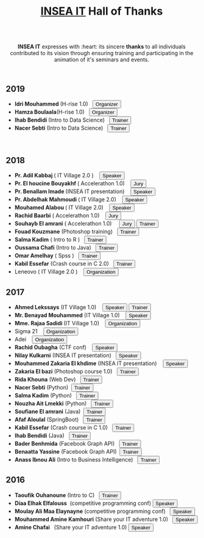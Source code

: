 

  <!-- Bootstrap core CSS -->
  <link href="vendor/bootstrap/css/bootstrap.min.css" rel="stylesheet">

  <!-- Custom fonts for this template -->
  <link href="vendor/fontawesome-free/css/all.min.css" rel="stylesheet">
  <link href="vendor/simple-line-icons/css/simple-line-icons.css" rel="stylesheet" type="text/css">
  <link href="https://fonts.googleapis.com/css?family=Lato:300,400,700,300italic,400italic,700italic" rel="stylesheet" type="text/css">
  <link rel="stylesheet" href="https://www.w3schools.com/w3css/4/w3.css">


  <!-- Custom styles for this template -->
  <link href="css/landing-page.min.css" rel="stylesheet">
  <link href="css/footer.css" rel="stylesheet">

</head>

<body>

  <!-- Navigation -->

  <!-- Masthead -->
  <header class="masthead text-white text-center">
    <div class="overlay"></div>
    <div class="container">
      <div class="row">
        <div class="col-xl-9 mx-auto">
          <h1 class="w3-xxlarge w3-text-white"> <a href="https://inseait.com"><span class="w3-padding w3-blue "><b>INSEA IT</b></span></a> <span class="w3-hide-small w3-text-light-grey">Hall of Thanks</span></h1>
          <br>
          <br>
          <p> <b>INSEA IT</b> expresses with :heart: <i class="fas fa-heart"></i> its sincere <b>thanks</b> to all individuals contributed to its vision through ensuring training
              and participating in the animation of it's seminars and events. </p>
        </div>
      </div>
    </div>
  </header>

  <!-- Icons Grid -->

  <section class="features-icons bg-light text-center">
    <div class="container">
        <div class="row">
            <!-- card one starts here-->
            <div class="col-sm-6">
              <h2>2019</h2>
                <ul class="list-group list-group-flush">
                  <li class="list-group-item"><b>Idri Mouhammed </b>(H-rise 1.0) &nbsp; <button type="button" class="btn btn-primary float-sm-right">Organizer</button></li> 
                  <li class="list-group-item"><b>Hamza Boulaala</b>(H-rise 1.0) &nbsp; <button type="button" class="btn btn-primary float-sm-right">Organizer</button></li> 
                    <li class="list-group-item"><b>Ihab Bendidi </b>(Intro to Data Science) &nbsp; <button type="button" class="btn btn-primary float-sm-right">Trainer</button></li> 
                    <li class="list-group-item"><b>Nacer Sebti</b> (Intro to Data Science) &nbsp;  <button type="button" class="btn btn-primary float-sm-right">Trainer </button></li>
                  </ul>
                  <br>
              <h2>2018</h2>
                <ul class="list-group list-group-flush">
                      <li class="list-group-item"> <b>Pr. Adil Kabbaj </b> ( IT Village 2.0 ) &nbsp;&nbsp;&nbsp;<button type="button" class="btn btn-success float-sm-right">Speaker</button> </li>
                      <li class="list-group-item"><b>Pr. El houcine Bouyakhf </b> ( Accelerathon 1.0) &nbsp;&nbsp;&nbsp;<button type="button" class="btn btn-info float-sm-right">Jury</button></li>
                      <li class="list-group-item"><b>Pr. Benallam Imade </b> (INSEA IT presentation) &nbsp;&nbsp;&nbsp;<button type="button" class="btn btn-success float-sm-right">Speaker</button> </li>
                      <li class="list-group-item"><b>Pr. Abdelhak Mahmoudi </b> ( IT Village 2.0) &nbsp;&nbsp;&nbsp;<button type="button" class="btn btn-success float-sm-right">Speaker</button> </li>
                      <li class="list-group-item"><b>Mouhamed Alabou </b>( IT Village 2.0) &nbsp;&nbsp;&nbsp;<button type="button" class="btn btn-success float-sm-right">Speaker</button> </li>
                      <li class="list-group-item"><b>Rachid Baarbi</b> ( Accelerathon 1.0) &nbsp;&nbsp;&nbsp;<button type="button" class="btn btn-info float-sm-right">Jury</button></li>
                      <li class="list-group-item"><b>Souhayb El amrani</b> ( Accelerathon 1.0) &nbsp;&nbsp;&nbsp; <button type="button" class="btn btn-info float-sm-right">Jury</button> <button type="button" class="btn btn-primary float-sm-right">Trainer </button></li>
                      <li class="list-group-item"><b>Fouad Kouzmane</b> (Photoshop training) &nbsp;  <button type="button" class="btn btn-primary float-sm-right">Trainer </button></li>
                      <li class="list-group-item"><b>Salma Kadim</b>  ( Intro to R ) &nbsp;  <button type="button" class="btn btn-primary float-sm-right">Trainer </button></li>
                      <li class="list-group-item"><b>Oussama Chafi</b> (Intro to Java) &nbsp;  <button type="button" class="btn btn-primary float-sm-right">Trainer </button></li>
                      <li class="list-group-item"><b>Omar Amelhay</b> ( Spss ) &nbsp;  <button type="button" class="btn btn-primary float-sm-right">Trainer </button></li>
                      <li class="list-group-item"><b>Kabil Essefar</b> (Crash course in C 2.0) &nbsp;  <button type="button" class="btn btn-primary float-sm-right">Trainer </button></li>
                      <li class="list-group-item"> Leneovo ( IT Village 2.0 ) &nbsp;&nbsp;&nbsp;<button type="button" class="btn btn-warning float-sm-right">Organization</button></li>
                    </ul>
          <div class="col-sm-6">
              <h2>2017</h2>
              <ul class="list-group list-group-flush">
                    <li class="list-group-item"><b>Ahmed Lekssays</b> (IT Village 1.0) &nbsp;&nbsp;&nbsp;<button type="button" class="btn btn-success float-sm-right float-sm-right">Speaker</button> <button type="button" class="btn btn-primary float-sm-right float-sm-right">Trainer </button> </li>
                    <li class="list-group-item"><b>Mr. Benayad Mouhammed</b> (IT Village 1.0)  &nbsp;&nbsp;&nbsp;<button type="button" class="btn btn-success float-sm-right">Speaker</button> </li>
                    <li class="list-group-item"><b> Mme. Rajaa Sadidi </b> (IT Village 1.0) &nbsp;&nbsp;&nbsp;<button type="button" class="btn btn-warning float-sm-right">Organization</button></li>
                    <li class="list-group-item"> Sigma 21 &nbsp;&nbsp;&nbsp;<button type="button" class="btn btn-warning float-sm-right">Organization</button></li>
                    <li class="list-group-item"> Adei &nbsp;&nbsp;&nbsp;<button type="button" class="btn btn-warning float-sm-right">Organization</button></li>
                    <li class="list-group-item"><b>Rachid Oubagha</b> (CTF conf) &nbsp;&nbsp;&nbsp;<button type="button" class="btn btn-success float-sm-right">Speaker</button> </li>
                    <li class="list-group-item"><b>Nilay Kulkarni</b>  (INSEA IT presentation)&nbsp;&nbsp;&nbsp;<button type="button" class="btn btn-success float-sm-right">Speaker</button> </li>
                    <li class="list-group-item"><b>Mouhammed Zakaria El khdime</b> (INSEA IT presentation) &nbsp;&nbsp;&nbsp;<button type="button" class="btn btn-success float-sm-right">Speaker</button> </li>
                    <li class="list-group-item"><b>Zakaria El bazi</b> (Photoshop course 1.0) &nbsp;  <button type="button" class="btn btn-primary float-sm-right">Trainer </button></li>
                    <li class="list-group-item"><b>Rida Khouna</b> (Web Dev) &nbsp;  <button type="button" class="btn btn-primary float-sm-right">Trainer </button></li>
                    <li class="list-group-item"><b> Nacer Sebti</b> (Python)&nbsp;  <button type="button" class="btn btn-primary float-sm-right">Trainer </button></li>
                    <li class="list-group-item"><b>Salma Kadim</b> (Python) &nbsp;  <button type="button" class="btn btn-primary float-sm-right">Trainer </button></li>
                    <li class="list-group-item"><b>Nouzha Ait Lmekki</b> (Python) &nbsp;  <button type="button" class="btn btn-primary float-sm-right">Trainer </button></li>
                    <li class="list-group-item"><b>Soufiane El amrani</b>  (Java)&nbsp;  <button type="button" class="btn btn-primary float-sm-right">Trainer </button></li>
                    <li class="list-group-item"><b>Afaf Aloulal</b> (SpringBoot) &nbsp;  <button type="button" class="btn btn-primary float-sm-right">Trainer </button></li>
                    <li class="list-group-item"><b>Kabil Essefar</b> (Crash course in C 1.0) &nbsp;  <button type="button" class="btn btn-primary float-sm-right">Trainer </button></li>
                    <li class="list-group-item"><b>Ihab Bendidi</b> (Java) &nbsp;  <button type="button" class="btn btn-primary float-sm-right">Trainer </button></li>
                    <li class="list-group-item"><b>Bader Benhmida</b> (Facebook Graph API) &nbsp;  <button type="button" class="btn btn-primary float-sm-right">Trainer </button></li>
                    <li class="list-group-item"><b>Benaatta Yassine</b> (Facebook Graph API)&nbsp;  <button type="button" class="btn btn-primary float-sm-right">Trainer </button></li>
                    <li class="list-group-item"><b>Anass Ibnou Ali</b> (Intro to Business Intelligence) &nbsp;  <button type="button" class="btn btn-primary float-sm-right">Trainer </button></li>
                  </ul>
          </div>
               <h2>2016</h2>
                <ul class="list-group list-group-flush">
                    <li class="list-group-item"><b>Taoufik Ouhanoune</b> (Intro to C) &nbsp; <button type="button" class="btn btn-primary float-sm-right">Trainer</button></li> 
                    <li class="list-group-item"><b>Diaa Elhak Elfalouss</b>&nbsp; (competitive programming conf)  <button type="button" class="btn btn-success float-sm-right">Speaker</button></li>
                    <li class="list-group-item"><b>Moulay Ali Maa Elaynayne</b> (competitive programming conf) &nbsp;  <button type="button" class="btn btn-success float-sm-right">Speaker</button></li>
                    <li class="list-group-item"><b>Mouhammed Amine Kamhouri</b> (Share your IT adventure 1.0)  &nbsp;  <button type="button" class="btn btn-success float-sm-right">Speaker</button></li>
                    <li class="list-group-item"><b>Amine Chafai </b> &nbsp; (Share your IT adventure 1.0)   <button type="button" class="btn btn-success float-sm-right">Speaker</button></li>
                  </ul>    
            </div>
          
        
  </section>


</body>

</html>
